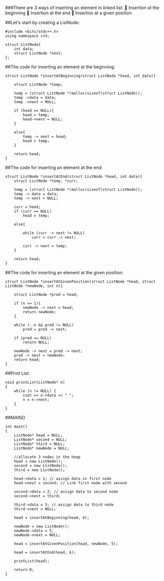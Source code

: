 ###There are 3 ways of inserting an element in linked list:
🎯 Insertion at the beginning
🎯 Insertion at the end
🎯 Insertion at a given position

##Let's start by creating a ListNode:
```
#include <bits/stdc++.h>
using namespace std;

struct ListNode{
    int data;
    struct ListNode *next;
};
```

##The code for inserting an element at the beginning:
```
struct ListNode *insertAtBeginning(struct ListNode *head, int data){

    struct ListNode *temp;

    temp = (struct ListNode *)malloc(sizeof(struct ListNode));
    temp ->data = data;
    temp ->next = NULL;

    if (head == NULL){
        head = temp;
        head->next = NULL;
    }

    else{
        temp -> next = head;
        head = temp;
    }

    return head;
}
```

##The code for inserting an element at the end:
```
struct ListNode *insertAtEnd(struct ListNode *head, int data){
    struct ListNode *temp, *curr;

    temp = (struct ListNode *)malloc(sizeof(struct ListNode));
    temp -> data = data;
    temp -> next = NULL;

    curr = head;
    if (curr == NULL)  
        head = temp;
    
    else{

        while (curr -> next != NULL)
            curr = curr -> next;
        
        curr -> next = temp;
    }

    return head;
}
```

##The code for inserting an element at the given position:
```
struct ListNode *insertAtGivenPosition(struct ListNode *head, struct ListNode *newNode, int n){

    struct ListNode *pred = head;

    if (n <= 1){
        newNode -> next = head;
        return newNode;
    }

    while (--n && pred != NULL)
        pred = pred -> next;

    if (pred == NULL)
        return NULL;

    newNode -> next = pred -> next;
    pred -> next = newNode;
    return head;
}
```

##Print List:
```
void printList(ListNode* n)
{
    while (n != NULL) {
        cout << n->data << " ";
        n = n->next;
    }
}
```

##MAIN()
```
int main()
{
    ListNode* head = NULL;
    ListNode* second = NULL;
    ListNode* third = NULL;
    ListNode* newNode = NULL;
  
    //allocate 3 nodes in the heap
    head = new ListNode();
    second = new ListNode();
    third = new ListNode();
  
    head->data = 1; // assign data in first node
    head->next = second; // Link first node with second
  
    second->data = 2; // assign data to second node
    second->next = third;
  
    third->data = 3; // assign data to third node
    third->next = NULL;

    head = insertAtBeginning(head, 4);

    newNode = new ListNode();
    newNode->data = 5;
    newNode->next = NULL;

    head = insertAtGivenPosition(head, newNode, 5);

    head = insertAtEnd(head, 6);
  
    printList(head);
  
    return 0;
}
```
